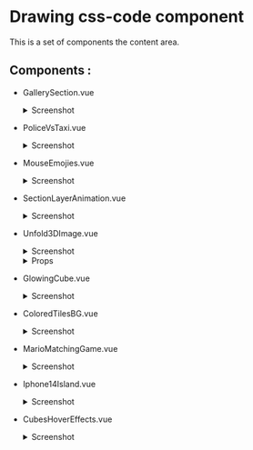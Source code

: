 # Drawing css-code component

This is a set of components  the content area.

## Components :
- GallerySection.vue
  <details>
    <summary>Screenshot</summary>
    <img src="https://github.com/Constantine-Ka/Constantine-Ka.github.io/blob/master/screenshots/Drawing/Screenshot_18.png">
    </details>  
- PoliceVsTaxi.vue
  <details>
    <summary>Screenshot</summary>
    <img src="https://github.com/Constantine-Ka/Constantine-Ka.github.io/blob/master/screenshots/Drawing/Screenshot_17.png">
    </details>  
- MouseEmojies.vue
    <details>
    <summary>Screenshot</summary>
    <img src="https://github.com/Constantine-Ka/Constantine-Ka.github.io/blob/master/screenshots/Drawing/Screenshot_25.png">
    </details>  

- SectionLayerAnimation.vue
    <details>
    <summary>Screenshot</summary>
    <img src="https://github.com/Constantine-Ka/Constantine-Ka.github.io/blob/master/screenshots/Drawing/Screenshot_1.png">
    <hr>
    <img src="https://github.com/Constantine-Ka/Constantine-Ka.github.io/blob/master/screenshots/Drawing/Screenshot_1-1.png">
    </details>  

- Unfold3DImage.vue
    <details>
    <summary>Screenshot</summary>
    <img src="https://github.com/Constantine-Ka/Constantine-Ka.github.io/blob/master/screenshots/Drawing/Screenshot_2.png">
    </details>
    <details>
      <summary>Props</summary>
        <pre>
        imgUrl <b>string</b>
        </pre>
    </details> 

- GlowingCube.vue
    <details>
    <summary>Screenshot</summary>
    <img src="https://github.com/Constantine-Ka/Constantine-Ka.github.io/blob/master/screenshots/Drawing/Screenshot_3.png">
    </details>

- ColoredTilesBG.vue
    <details>
    <summary>Screenshot</summary>
    <img src="https://github.com/Constantine-Ka/Constantine-Ka.github.io/blob/master/screenshots/Drawing/Screenshot_4.png">
    </details>

- MarioMatchingGame.vue
    <details>
    <summary>Screenshot</summary>
    <img src="https://github.com/Constantine-Ka/Constantine-Ka.github.io/blob/master/screenshots/Drawing/Screenshot_5.png">
    </details>
- Iphone14Island.vue
    <details>
    <summary>Screenshot</summary>
    <img src="https://github.com/Constantine-Ka/Constantine-Ka.github.io/blob/master/screenshots/Drawing/Screenshot_6.png">
    </details>
- CubesHoverEffects.vue
    <details>
    <summary>Screenshot</summary>
    <img src="https://github.com/Constantine-Ka/Constantine-Ka.github.io/blob/master/screenshots/Drawing/Screenshot_7.png">
    </details>
